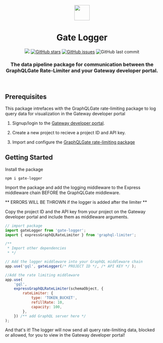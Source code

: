 <div align="center">
   <img width="50px" src="https://user-images.githubusercontent.com/89324687/182067950-54c00964-2be4-481a-976b-773d9112a4c0.png"/>
   <h1>Gate Logger</h1>
   <a href="https://github.com/oslabs-beta/Gate-Logger"><img src="https://img.shields.io/badge/license-MIT-blue"/></a> <a href="https://github.com/oslabs-beta/Gate-Logger/stargazers"><img alt="GitHub stars" src="https://img.shields.io/github/stars/oslabs-beta/Gate-Logger"></a> <a             href="https://github.com/oslabs-beta/Gate-Logger/issues"><img alt="GitHub issues" src="https://img.shields.io/github/issues/oslabs-beta/Gate-Logger"></a> <img alt="GitHub last commit" src="https://img.shields.io/github/last-commit/oslabs-beta/Gate-Logger">

   <h3 align="center"> <strong>The data pipeline package for communication between the GraphQLGate Rate-Limiter and your Gateway developer portal.</strong></h3>
   </div>
   
&nbsp;

## <a name="prerequisites"></a> Prerequisites

This package intrefaces with the GraphQLGate rate-limiting package to log query data for visualization in the Gateway developer portal

1. Signup/login to the [Gateway developer portal](graphqlgate.io).

2. Create a new project to recieve a project ID and API key.

3. Import and configure the [GraphQLGate rate-limiting package](https://www.npmjs.com/package/graphqlgate)

## <a name="getting-started"></a> Getting Started

Install the package

```
npm i gate-logger
```

Import the package and add the logging middleware to the Express middleware chain BEFORE the GraphQLGate middleware.

** ERRORS WILL BE THROWN if the logger is added after the limiter **

Copy the project ID and the API key from your project on the Gateway developer portal and include them as middleware arguments.

```javascript
// import package
import gateLogger from 'gate-logger';
import { expressGraphQLRateLimiter } from 'graphql-limiter';

/**
 * Import other dependencies
 * */

// Add the logger middleware into your GraphQL middleware chain
app.use('gql', gateLogger(/* PROJECT ID */, /* API KEY */ );

//Add the rate limiting middleware
app.use(
    'gql',
    expressGraphQLRateLimiter(schemaObject, {
        rateLimiter: {
            type: 'TOKEN_BUCKET',
            refillRate: 10,
            capacity: 100,
        },
    }) /** add GraphQL server here */
);
```

And that's it! The logger will now send all query rate-limiting data, blocked or allowed, for you to view in the Gateway developer portal!

